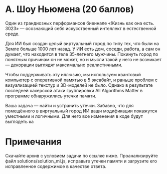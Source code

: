 # A. Шоу Ньюмена (20 баллов)

Один из грандиозных перформансов биеннале «Жизнь как она есть. 3023» — осознающий себя искусственный интеллект в естественной среде.

Для ИИ был создан целый виртуальный город по типу тех, что были на Земле больше 1000 лет назад. У ИИ есть дом, соседи, работа, а сам он думает, что находится в теле 35-летнего мужчины. Покинуть город по понятным причинам он не может, но и мысли такой у него не возникает — декорации выглядят максимально реалистичными.

Чтобы поддерживать эту иллюзию, мы используем квантовый компьютер с оперативной памятью в 5 эксабайт, и раньше проблем с визуализацией текстур и 3D-моделей не было. Однако в результате последней хакерской атаки группировки All Algorithms Matter в программе обнаружились утечки памяти.

Ваша задача — найти и устранить утечки. Забавно, что для помещённого в виртуальный город ИИ ваши модификации покажутся уместными и логичными. Для него все изменения в коде будут выглядеть ка

# Примечания

Скачайте архив с условием задачи по ссылке ниже. Проанализируйте файл solutions/solution_ml.js, исправьте утечки памяти и загрузите его исправленное содержимое в качестве ответа.
